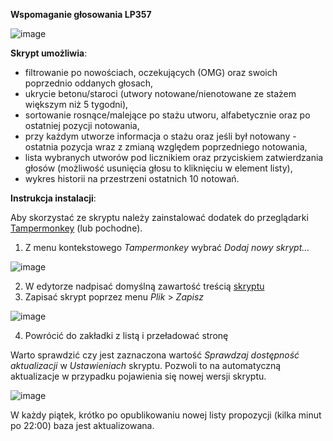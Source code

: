 **Wspomaganie głosowania LP357**

![image](https://github.com/user-attachments/assets/db790c2b-d4d7-47da-9615-f121bbac82d1)

**Skrypt umożliwia**:
- filtrowanie po nowościach, oczekujących (OMG) oraz swoich poprzednio oddanych głosach,
- ukrycie betonu/staroci (utwory notowane/nienotowane ze stażem większym niż 5 tygodni),
- sortowanie rosnące/malejące po stażu utworu, alfabetycznie oraz po ostatniej pozycji notowania,
- przy każdym utworze informacja o stażu oraz jeśli był notowany - ostatnia pozycja wraz z zmianą względem poprzedniego notowania,
- lista wybranych utworów pod licznikiem oraz przyciskiem zatwierdzania głosów (możliwość usunięcia głosu to kliknięciu w element listy),
- wykres historii na przestrzeni ostatnich 10 notowań.


**Instrukcja instalacji**:

Aby skorzystać ze skryptu należy zainstalować dodatek do przeglądarki [Tampermonkey](https://www.tampermonkey.net) (lub pochodne).

1) Z menu kontekstowego _Tampermonkey_ wybrać _Dodaj nowy skrypt..._

![image](https://github.com/cuberut/lp357plus/assets/20903336/c3731e85-cdf4-48b0-ae51-f2de14c465c8)

2) W edytorze nadpisać domyślną zawartość treścią [skryptu](https://raw.githubusercontent.com/cuberut/lp357plus/main/lp357plus.js)
3) Zapisać skrypt poprzez menu _Plik_ > _Zapisz_

![image](https://github.com/cuberut/lp357plus/assets/20903336/0dd6b1f4-3bf6-461f-b200-ac4ac9123499)

4) Powrócić do zakładki z listą i przeładować stronę


Warto sprawdzić czy jest zaznaczona wartość _Sprawdzaj dostępność aktualizacji_ w _Ustawieniach_ skryptu.
Pozwoli to na automatyczną aktualizacje w przypadku pojawienia się nowej wersji skryptu.

![image](https://github.com/cuberut/lp357plus/assets/20903336/437420c3-2c8e-4f8c-94de-07b79a398c36)


W każdy piątek, krótko po opublikowaniu nowej listy propozycji (kilka minut po 22:00) baza jest aktualizowana.
